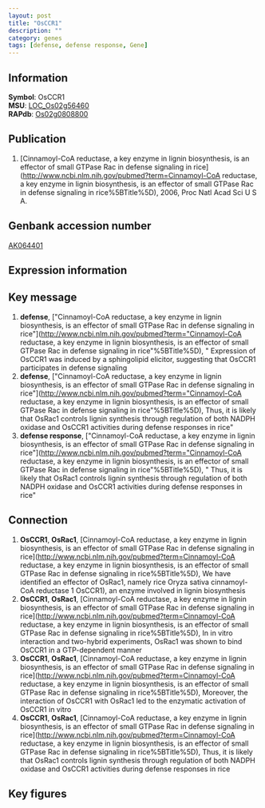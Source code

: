 ```yaml
---
layout: post
title: "OsCCR1"
description: ""
category: genes
tags: [defense, defense response, Gene]
---
```


## Information
__Symbol__: OsCCR1  
__MSU__: [LOC_Os02g56460](http://rice.plantbiology.msu.edu/cgi-bin/ORF_infopage.cgi?orf=LOC_Os02g56460)  
__RAPdb__: [Os02g0808800](http://rapdb.dna.affrc.go.jp/viewer/gbrowse_details/irgsp1?name=Os02g0808800)  

## Publication
1. [Cinnamoyl-CoA reductase, a key enzyme in lignin biosynthesis, is an effector of small GTPase Rac in defense signaling in rice](http://www.ncbi.nlm.nih.gov/pubmed?term=Cinnamoyl-CoA reductase, a key enzyme in lignin biosynthesis, is an effector of small GTPase Rac in defense signaling in rice%5BTitle%5D), 2006, Proc Natl Acad Sci U S A.

## Genbank accession number
[AK064401](http://www.ncbi.nlm.nih.gov/nuccore/AK064401)  

## Expression information

## Key message
1. __defense__, ["Cinnamoyl-CoA reductase, a key enzyme in lignin biosynthesis, is an effector of small GTPase Rac in defense signaling in rice"](http://www.ncbi.nlm.nih.gov/pubmed?term="Cinnamoyl-CoA reductase, a key enzyme in lignin biosynthesis, is an effector of small GTPase Rac in defense signaling in rice"%5BTitle%5D), " Expression of OsCCR1 was induced by a sphingolipid elicitor, suggesting that OsCCR1 participates in defense signaling
2. __defense__, ["Cinnamoyl-CoA reductase, a key enzyme in lignin biosynthesis, is an effector of small GTPase Rac in defense signaling in rice"](http://www.ncbi.nlm.nih.gov/pubmed?term="Cinnamoyl-CoA reductase, a key enzyme in lignin biosynthesis, is an effector of small GTPase Rac in defense signaling in rice"%5BTitle%5D),  Thus, it is likely that OsRac1 controls lignin synthesis through regulation of both NADPH oxidase and OsCCR1 activities during defense responses in rice"
3. __defense response__, ["Cinnamoyl-CoA reductase, a key enzyme in lignin biosynthesis, is an effector of small GTPase Rac in defense signaling in rice"](http://www.ncbi.nlm.nih.gov/pubmed?term="Cinnamoyl-CoA reductase, a key enzyme in lignin biosynthesis, is an effector of small GTPase Rac in defense signaling in rice"%5BTitle%5D), " Thus, it is likely that OsRac1 controls lignin synthesis through regulation of both NADPH oxidase and OsCCR1 activities during defense responses in rice"

## Connection
1. __OsCCR1__, __OsRac1__, [Cinnamoyl-CoA reductase, a key enzyme in lignin biosynthesis, is an effector of small GTPase Rac in defense signaling in rice](http://www.ncbi.nlm.nih.gov/pubmed?term=Cinnamoyl-CoA reductase, a key enzyme in lignin biosynthesis, is an effector of small GTPase Rac in defense signaling in rice%5BTitle%5D),  We have identified an effector of OsRac1, namely rice Oryza sativa cinnamoyl-CoA reductase 1 OsCCR1), an enzyme involved in lignin biosynthesis
2. __OsCCR1__, __OsRac1__, [Cinnamoyl-CoA reductase, a key enzyme in lignin biosynthesis, is an effector of small GTPase Rac in defense signaling in rice](http://www.ncbi.nlm.nih.gov/pubmed?term=Cinnamoyl-CoA reductase, a key enzyme in lignin biosynthesis, is an effector of small GTPase Rac in defense signaling in rice%5BTitle%5D),  In in vitro interaction and two-hybrid experiments, OsRac1 was shown to bind OsCCR1 in a GTP-dependent manner
3. __OsCCR1__, __OsRac1__, [Cinnamoyl-CoA reductase, a key enzyme in lignin biosynthesis, is an effector of small GTPase Rac in defense signaling in rice](http://www.ncbi.nlm.nih.gov/pubmed?term=Cinnamoyl-CoA reductase, a key enzyme in lignin biosynthesis, is an effector of small GTPase Rac in defense signaling in rice%5BTitle%5D),  Moreover, the interaction of OsCCR1 with OsRac1 led to the enzymatic activation of OsCCR1 in vitro
4. __OsCCR1__, __OsRac1__, [Cinnamoyl-CoA reductase, a key enzyme in lignin biosynthesis, is an effector of small GTPase Rac in defense signaling in rice](http://www.ncbi.nlm.nih.gov/pubmed?term=Cinnamoyl-CoA reductase, a key enzyme in lignin biosynthesis, is an effector of small GTPase Rac in defense signaling in rice%5BTitle%5D),  Thus, it is likely that OsRac1 controls lignin synthesis through regulation of both NADPH oxidase and OsCCR1 activities during defense responses in rice

## Key figures


